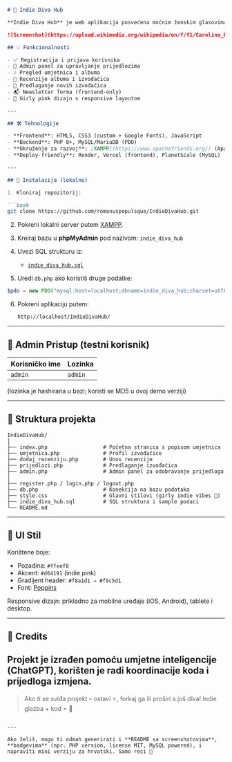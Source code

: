 ````markdown
# 🎤 Indie Diva Hub

**Indie Diva Hub** je web aplikacija posvećena moćnim ženskim glasovima alternativne i indie glazbe. Omogućuje korisnicima pregled profila umjetnica, njihovih albuma, kao i ostavljanje recenzija. Također, svatko može predložiti novu izvođačicu za uvrštavanje u bazu. 🌸✨

![Screenshot](https://upload.wikimedia.org/wikipedia/en/f/f1/Caroline_Polachek_-_Pang.png)

## 💡 Funkcionalnosti

- ✅ Registracija i prijava korisnika
- 👑 Admin panel za upravljanje prijedlozima
- 🎶 Pregled umjetnica i albuma
- 📝 Recenzije albuma i izvođačica
- 📩 Predlaganje novih izvođačica
- 📬 Newsletter forma (frontend-only)
- 🎨 Girly pink dizajn s responsive layoutom

---

## 🛠 Tehnologije

- **Frontend**: HTML5, CSS3 (custom + Google Fonts), JavaScript
- **Backend**: PHP 8+, MySQL/MariaDB (PDO)
- **Okruženje za razvoj**: [XAMPP](https://www.apachefriends.org/) (Apache + phpMyAdmin)
- **Deploy-friendly**: Render, Vercel (frontend), PlanetScale (MySQL)

---

## 🧪 Instalacija (lokalno)

1. Kloniraj repozitorij:

```bash
git clone https://github.com/romanuspopulsque/IndieDivaHub.git
````

2. Pokreni lokalni server putem [XAMPP](https://www.apachefriends.org/).

3. Kreiraj bazu u **phpMyAdmin** pod nazivom: `indie_diva_hub`

4. Uvezi SQL strukturu iz:

   * [`indie_diva_hub.sql`](indie_diva_hub.sql)

5. Uredi `db.php` ako koristiš druge podatke:

```php
$pdo = new PDO("mysql:host=localhost;dbname=indie_diva_hub;charset=utf8mb4", "root", "");
```

6. Pokreni aplikaciju putem:

   ```
   http://localhost/IndieDivaHub/
   ```

---

## 👤 Admin Pristup (testni korisnik)

| Korisničko ime | Lozinka |
| -------------- | ------- |
| `admin`        | `admin` |

(lozinka je hashirana u bazi; koristi se MD5 u ovoj demo verziji)

---

## 📁 Struktura projekta

```
IndieDivaHub/
│
├── index.php                  # Početna stranica s popisom umjetnica
├── umjetnica.php              # Profil izvođačice
├── dodaj_recenziju.php        # Unos recenzije
├── prijedlozi.php             # Predlaganje izvođačica
├── admin.php                  # Admin panel za odobravanje prijedloga
│
├── register.php / login.php / logout.php
├── db.php                     # Konekcija na bazu podataka
├── style.css                  # Glavni stilovi (girly indie vibes 💅)
├── indie_diva_hub.sql         # SQL struktura i sample podaci
└── README.md
```

---

## 🎨 UI Stil

Korištene boje:

* Pozadina: `#ffeef8`
* Akcent: `#d64191` (indie pink)
* Gradijent header: `#f8a1d1 → #f9c5d1`
* Font: [Poppins](https://fonts.google.com/specimen/Poppins)

Responsive dizajn: prikladno za mobilne uređaje (iOS, Android), tablete i desktop.

---

## 🙌 Credits
Projekt je izrađen pomoću umjetne inteligencije (ChatGPT), korišten je radi koordinacije koda i prijedloga izmjena.
---

> Ako ti se sviđa projekt – ostavi ⭐, forkaj ga ili proširi s još diva!
> Indie glazba + kod = 🫶

```

---

Ako želiš, mogu ti odmah generirati i **README sa screenshotovima**, **badgevima** (npr. PHP version, license MIT, MySQL powered), i napraviti mini verziju za hrvatski. Samo reci 🩷
```
